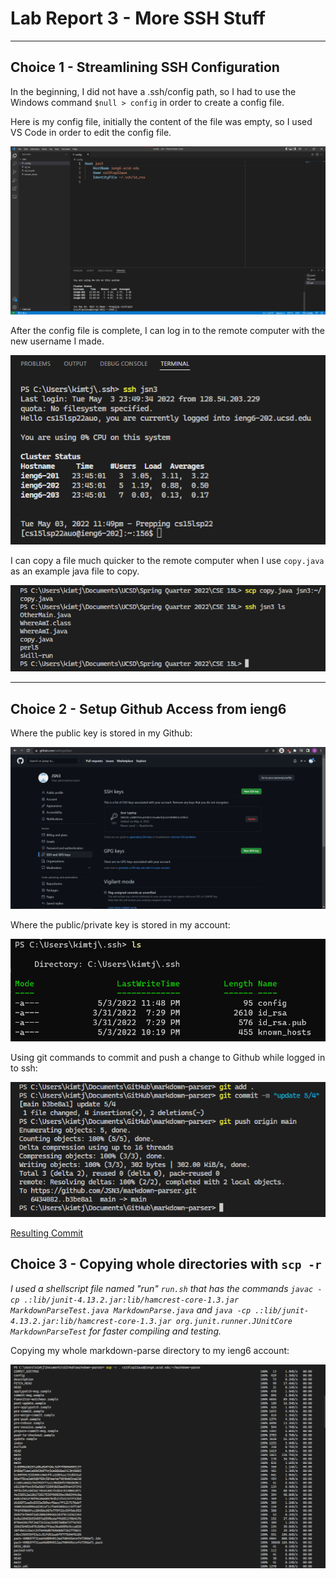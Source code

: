 # Lab Report 3 - More SSH Stuff

***

## Choice 1 - Streamlining SSH Configuration
In the beginning, I did not have a .ssh/config path, so I had to use the Windows command `$null > config` in order to create a config file.

Here is my config file, initially the content of the file was empty, so I used VS Code in order to edit the config file.

![Image](https://raw.githubusercontent.com/JSN3/cse15l-lab-reports/main/LR3%20Choice%20A%20-%20Part%201.png)

After the config file is complete, I can log in to the remote computer with the new username I made.

![Image](https://raw.githubusercontent.com/JSN3/cse15l-lab-reports/main/LR3%20Choice%20A%20-%20Part%202.png)

I can copy a file much quicker to the remote computer when I use `copy.java` as an example java file to copy.

![Image](https://raw.githubusercontent.com/JSN3/cse15l-lab-reports/main/LR3%20Choice%20A%20-%20Part%203.png)

***

## Choice 2 - Setup Github Access from ieng6
Where the public key is stored in my Github:

![Image](https://raw.githubusercontent.com/JSN3/cse15l-lab-reports/main/LR3%20Choice%20B%20-%20Part%201a.png)

Where the public/private key is stored in my account:

![Image](https://raw.githubusercontent.com/JSN3/cse15l-lab-reports/main/LR3%20Choice%20B%20-%20Part%201.png)

Using git commands to commit and push a change to Github while logged in to ssh:

![Image](https://raw.githubusercontent.com/JSN3/cse15l-lab-reports/main/LR3%20Choice%20B%20-%20Part%202.png)

[Resulting Commit](https://github.com/JSN3/markdown-parser/commit/b3be8a18462b924657a8598edaffb6811f8b41fb)

## Choice 3 - Copying whole directories with `scp -r`
_I used a shellscript file named "run" `run.sh` that has the commands `javac -cp .:lib/junit-4.13.2.jar:lib/hamcrest-core-1.3.jar MarkdownParseTest.java MarkdownParse.java` and `java -cp .:lib/junit-4.13.2.jar:lib/hamcrest-core-1.3.jar org.junit.runner.JUnitCore MarkdownParseTest` for faster compiling and testing._

Copying my whole markdown-parse directory to my ieng6 account:

![Image](https://raw.githubusercontent.com/JSN3/cse15l-lab-reports/main/LR3%20Choice%20C%20-%20Part%201a.png)
